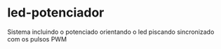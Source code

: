# led-potenciador
Sistema incluindo o potenciado orientando o led piscando sincronizado com os pulsos PWM
